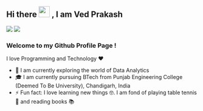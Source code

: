 ## Hi there <img src="https://github.com/TheDudeThatCode/TheDudeThatCode/blob/master/Assets/Hi.gif" width="29px"> , I am Ved Prakash
[<img src="https://img.shields.io/badge/LinkedIn-0077B5?style=for-the-badge&logo=linkedin&logoColor=white">](www.linkedin.com/in/vedprakash07) [<img src="https://img.shields.io/badge/Gmail-D14836?style=for-the-badge&logo=gmail&logoColor=white">](mailto:vedprakash24228@gmail.com)
### Welcome to my Github Profile Page !


I love Programming and Technology :heart:
<br>
- 🌱 I am currently exploring the world of Data Analytics
- 🎓 I am currently pursuing BTech from Punjab Engineering College (Deemed To Be University), Chandigarh, India
- ⚡ Fun fact: I love learning new things 🤓. I am fond of playing table tennis 🏓 and reading books 📚

